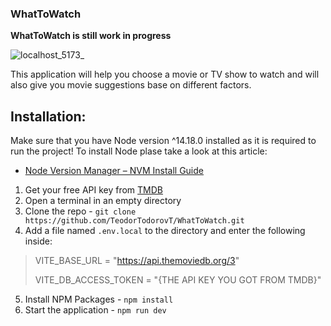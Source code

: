 ### WhatToWatch

**WhatToWatch is still work in progress**

![localhost_5173_](https://github.com/TeodorTodorovT/WhatToWatch/assets/44364594/46156e84-ef26-494d-af4f-b850eaf3575a)

This application will help you choose a movie or TV show to watch and will also give you movie suggestions base on different factors.

## Installation:

Make sure that you have Node version ^14.18.0 installed as it is required to run the project!
To install Node plase take a look at this article:
- [Node Version Manager – NVM Install Guide](https://www.freecodecamp.org/news/node-version-manager-nvm-install-guide/)

1. Get your free API key from [TMDB](https://developer.themoviedb.org/docs/getting-started)
2. Open a terminal in an empty directory
3. Clone the repo - `git clone https://github.com/TeodorTodorovT/WhatToWatch.git`
4. Add a file named `.env.local` to the directory and enter the following inside:
> VITE_BASE_URL = "https://api.themoviedb.org/3"
>
> VITE_DB_ACCESS_TOKEN = "{THE API KEY YOU GOT FROM TMDB}"
5. Install NPM Packages - `npm install`
6. Start the application - `npm run dev`

